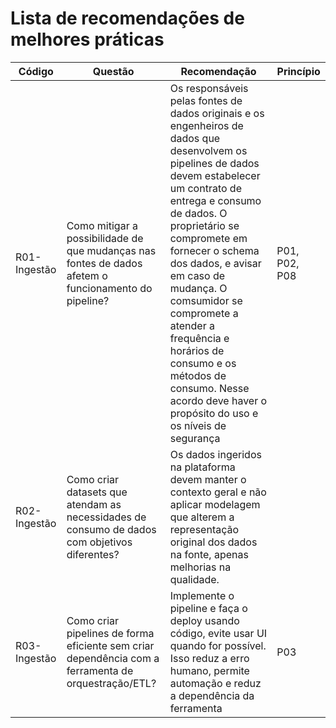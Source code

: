 # Lista de recomendações de melhores práticas

Código | Questão | Recomendação | Princípio
------ | --------- | --------- | ---------
R01-Ingestão | Como mitigar a possibilidade de que mudanças nas fontes de dados afetem o funcionamento do pipeline? | Os responsáveis pelas fontes de dados originais e os engenheiros de dados que desenvolvem os pipelines de dados devem estabelecer um contrato de entrega e consumo de dados. O proprietário se compromete em fornecer o schema dos dados, e avisar em caso de mudança. O comsumidor se compromete a atender a frequência e horários de consumo e os métodos de consumo. Nesse acordo deve haver o propósito do uso e os níveis de segurança | P01, P02, P08
R02-Ingestão | Como criar datasets que atendam as necessidades de consumo de dados com objetivos diferentes? | Os dados  ingeridos na plataforma devem manter o contexto geral e não aplicar modelagem que alterem a representação original dos dados na fonte, apenas melhorias na qualidade. 
R03-Ingestão | Como criar pipelines de forma eficiente sem criar dependência com a ferramenta de orquestração/ETL? | Implemente o pipeline e faça o deploy usando código, evite usar UI quando for possível. Isso reduz a erro humano, permite automação e reduz a dependência da ferramenta| P03

